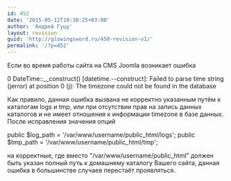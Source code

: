 ```yaml
---
id: 452
date: '2015-05-12T19:30:25+03:00'
author: 'Андрей Гуцу'
layout: revision
guid: 'http://glowingsword.ru/450-revision-v1/'
permalink: '/?p=452'
---
```


Если во время работы сайта на CMS Joomla возникает ошибка

 0 DateTime::__construct() [datetime.--construct]: Failed to parse time string (jerror) at position 0 (j): The timezone could not be found in the database

Как правило, данная ошибка вызвана не корректно указанным путём к каталогам logs и tmp, или при отсутствии прав на запись данных каталогов и не имеет отношения к  информации timezone в базе данных. После исправления значения опций 

public $log_path = '/var/www/username/public_html/logs';
public $tmp_path = '/var/www/username/public_html/tmp';

на корректные, где вместо "/var/www/username/public_html" должен быть указан полный путь к домашнему каталогу Вашего сайта, данная ошибка в большинстве случаев перестаёт проявляться.